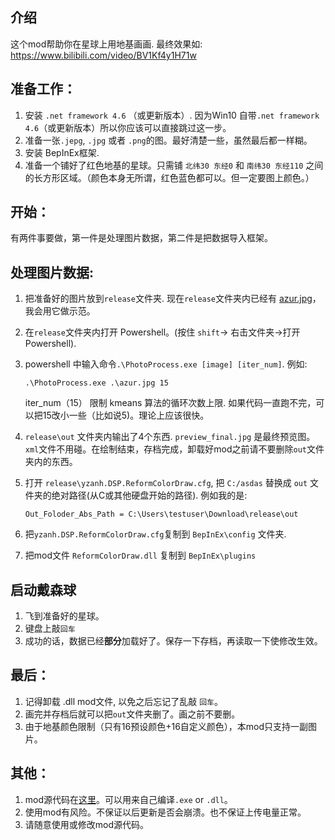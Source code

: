 介绍
---
这个mod帮助你在星球上用地基画画. 最终效果如: https://www.bilibili.com/video/BV1Kf4y1H71w


准备工作：
---
1. 安装 `.net framework 4.6` （或更新版本）. 因为Win10 自带`.net framework 4.6`（或更新版本）所以你应该可以直接跳过这一步。
2. 准备一张`.jepg`, `.jpg` 或者 `.png`的图。最好清楚一些，虽然最后都一样糊。
3. 安装 BepInEx框架.
4. 准备一个铺好了红色地基的星球。只需铺 `北纬30 东经0` 和 `南纬30 东经110` 之间的长方形区域。（颜色本身无所谓，红色蓝色都可以。但一定要图上颜色。）


开始：
---
有两件事要做，第一件是处理图片数据，第二件是把数据导入框架。


处理图片数据:
---
1. 把准备好的图片放到`release`文件夹. 现在`release`文件夹内已经有 [azur.jpg](https://www.pixiv.net/artworks/63067913)， 我会用它做示范。
2. 在`release`文件夹内打开 Powershell。(按住 `shift`-> 右击文件夹->打开 Powershell). 
3. powershell 中输入命令`.\PhotoProcess.exe [image] [iter_num]`. 例如:
   
    ```shell
    .\PhotoProcess.exe .\azur.jpg 15
    ```
    iter_num（15） 限制 kmeans 算法的循环次数上限. 如果代码一直跑不完，可以把15改小一些（比如说5)。理论上应该很快。

4. `release\out` 文件夹内输出了4个东西. `preview_final.jpg` 是最终预览图。 `xml`文件不用碰。在绘制结束，存档完成，卸载好mod之前请不要删除`out`文件夹内的东西。
5. 打开 `release\yzanh.DSP.ReformColorDraw.cfg`, 把 `C:/asdas` 替换成 `out` 文件夹的绝对路径(从C或其他硬盘开始的路径). 例如我的是:
   
    ```
    Out_Foloder_Abs_Path = C:\Users\testuser\Download\release\out
    ```
6. 把`yzanh.DSP.ReformColorDraw.cfg`复制到 `BepInEx\config` 文件夹.
7. 把mod文件 `ReformColorDraw.dll` 复制到 `BepInEx\plugins`


启动戴森球
---
1. 飞到准备好的星球。
2. 键盘上敲`回车`
3. 成功的话，数据已经**部分**加载好了。保存一下存档，再读取一下使修改生效。


最后：
---
1. 记得卸载 .dll mod文件, 以免之后忘记了乱敲 `回车`。
2. 画完并存档后就可以把`out`文件夹删了。画之前不要删。
3. 由于地基颜色限制（只有16预设颜色+16自定义颜色），本mod只支持一副图片。


其他：
---
1. mod源代码在[这里](https://github.com/ssikadi/ReformColorDraw/tree/main/source_codes)。可以用来自己编译`.exe` or `.dll`。
2. 使用mod有风险。不保证以后更新是否会崩溃。也不保证上传电量正常。
3. 请随意使用或修改mod源代码。


